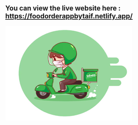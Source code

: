 ## You can view the live website here : https://foodorderappbytaif.netlify.app/
<img src="src/images/FF.png" alt="Screenshot Description" width="400" height="300">



